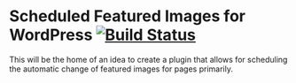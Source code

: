 Scheduled Featured Images for WordPress [![Build Status](https://travis-ci.org/ndigitals/nds-wp-scheduled-featured-images.svg?branch=master)](https://travis-ci.org/ndigitals/nds-wp-scheduled-featured-images)
================================

This will be the home of an idea to create a plugin that allows for scheduling the automatic change of featured images for pages primarily.

